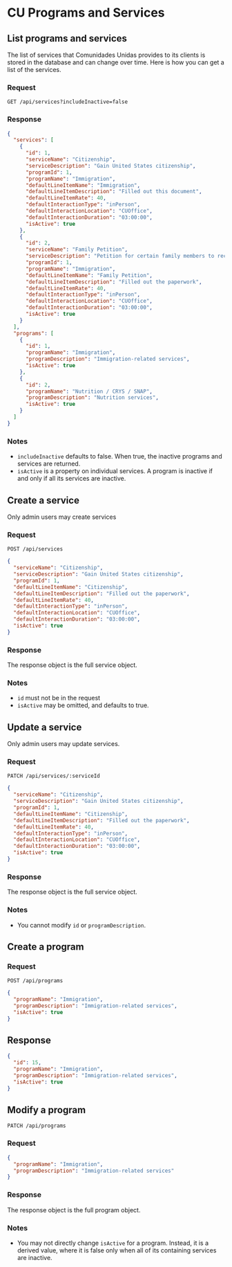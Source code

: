 # CU Programs and Services

## List programs and services

The list of services that Comunidades Unidas provides to its clients is stored in the database and can change over time.
Here is how you can get a list of the services.

### Request

```http
GET /api/services?includeInactive=false
```

### Response

```json
{
  "services": [
    {
      "id": 1,
      "serviceName": "Citizenship",
      "serviceDescription": "Gain United States citizenship",
      "programId": 1,
      "programName": "Immigration",
      "defaultLineItemName": "Immigration",
      "defaultLineItemDescription": "Filled out this document",
      "defaultLineItemRate": 40,
      "defaultInteractionType": "inPerson",
      "defaultInteractionLocation": "CUOffice",
      "defaultInteractionDuration": "03:00:00",
      "isActive": true
    },
    {
      "id": 2,
      "serviceName": "Family Petition",
      "serviceDescription": "Petition for certain family members to receive either a Green Card, a fiancé(e) visa or a K-3/K-4 visa",
      "programId": 1,
      "programName": "Immigration",
      "defaultLineItemName": "Family Petition",
      "defaultLineItemDescription": "Filled out the paperwork",
      "defaultLineItemRate": 40,
      "defaultInteractionType": "inPerson",
      "defaultInteractionLocation": "CUOffice",
      "defaultInteractionDuration": "03:00:00",
      "isActive": true
    }
  ],
  "programs": [
    {
      "id": 1,
      "programName": "Immigration",
      "programDescription": "Immigration-related services",
      "isActive": true
    },
    {
      "id": 2,
      "programName": "Nutrition / CRYS / SNAP",
      "programDescription": "Nutrition services",
      "isActive": true
    }
  ]
}
```

### Notes

- `includeInactive` defaults to false. When true, the inactive programs and services are returned.
- `isActive` is a property on individual services. A program is inactive if and only if all its services are inactive.

## Create a service

Only admin users may create services

### Request

```http
POST /api/services
```

```json
{
  "serviceName": "Citizenship",
  "serviceDescription": "Gain United States citizenship",
  "programId": 1,
  "defaultLineItemName": "Citizenship",
  "defaultLineItemDescription": "Filled out the paperwork",
  "defaultLineItemRate": 40,
  "defaultInteractionType": "inPerson",
  "defaultInteractionLocation": "CUOffice",
  "defaultInteractionDuration": "03:00:00",
  "isActive": true
}
```

### Response

The response object is the full service object.

### Notes

- `id` must not be in the request
- `isActive` may be omitted, and defaults to true.

## Update a service

Only admin users may update services.

### Request

```http
PATCH /api/services/:serviceId
```

```json
{
  "serviceName": "Citizenship",
  "serviceDescription": "Gain United States citizenship",
  "programId": 1,
  "defaultLineItemName": "Citizenship",
  "defaultLineItemDescription": "Filled out the paperwork",
  "defaultLineItemRate": 40,
  "defaultInteractionType": "inPerson",
  "defaultInteractionLocation": "CUOffice",
  "defaultInteractionDuration": "03:00:00",
  "isActive": true
}
```

### Response

The response object is the full service object.

### Notes

- You cannot modify `id` or `programDescription`.

## Create a program

### Request

```http
POST /api/programs
```

```json
{
  "programName": "Immigration",
  "programDescription": "Immigration-related services",
  "isActive": true
}
```

## Response

```json
{
  "id": 15,
  "programName": "Immigration",
  "programDescription": "Immigration-related services",
  "isActive": true
}
```

## Modify a program

```http
PATCH /api/programs
```

### Request

```json
{
  "programName": "Immigration",
  "programDescription": "Immigration-related services"
}
```

### Response

The response object is the full program object.

### Notes

- You may not directly change `isActive` for a program. Instead, it is a derived value, where it is false only when all of its containing services are inactive.
